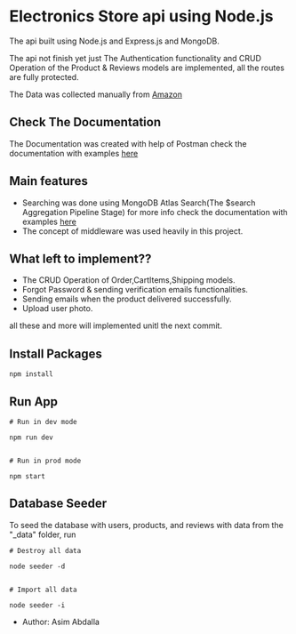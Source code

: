 # Electronics Store api using Node.js
The api built using Node.js and Express.js and MongoDB.

The api not finish yet just The  Authentication functionality and CRUD Operation of the Product & Reviews models are implemented, all the routes are fully protected.

The Data was collected manually from [Amazon](https://www.amazon.com/)

## Check The Documentation

The Documentation was created with help of Postman check the documentation with examples [here](https://documenter.getpostman.com/view/11336818/TVCY6XZi)

## Main features

- Searching was done using MongoDB Atlas Search(The $search Aggregation Pipeline Stage) for more info check the documentation with examples [here](https://docs.atlas.mongodb.com/reference/atlas-search/query-syntax/)
- The concept of middleware was used heavily in this project.

## What left to implement??

- The CRUD Operation of Order,CartItems,Shipping models.
- Forgot Password & sending verification emails functionalities.
- Sending emails when the product delivered successfully.
- Upload user photo.

all these and more will implemented unitl the next commit.

## Install Packages

```
npm install
```

## Run App

```
# Run in dev mode

npm run dev


# Run in prod mode

npm start
```

## Database Seeder

To seed the database with users, products, and reviews with data from the "\_data" folder, run


```
# Destroy all data

node seeder -d


# Import all data

node seeder -i
```

- Author: Asim Abdalla


